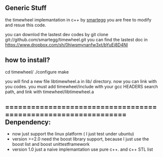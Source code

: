 Generic Stuff
------------------------------
the timewheel implemantation in c++ by [smartegg](https://github.com/smartegg)
you are free to modify and resue this code.

you can downlod the lastest dev codes by 
  git clone git://github.com/smartegg/timewheel.git
you can find the lastest doc  in
  https://www.dropbox.com/sh/0hjwsmynanfw3xt/bYuEj8D4NI  


how to install?
--------------------

  cd  timewheel/
  ./configure
  make    

you will find  a new file libtimewheel.a  in lib/  directory.
now you can link with you codes.
you must add timewheel/include   with your gcc HEADERS search path, 
 and link with timewheel/libtimewheel.a



===============================================================
Denpendency:
----------------
- now just support the linux platform ( I just test under ubuntu)
- version >=2.0 need the boost library support, 
         because I just use the boost list   and boost unittestframework
- version 1.0  just a naive implemantation  use pure c++. and c++ STL list


